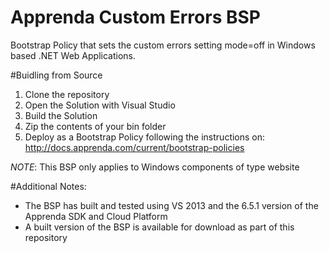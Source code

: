 # Apprenda Custom Errors BSP
Bootstrap Policy that sets the custom errors setting mode=off in Windows based .NET Web Applications.

#Buidling from Source
1. Clone the repository
2. Open the Solution with Visual Studio
3. Build the Solution
4. Zip the contents of your bin folder
5. Deploy as a Bootstrap Policy following the instructions on: http://docs.apprenda.com/current/bootstrap-policies

*NOTE*: This BSP only applies to Windows components of type website

#Additional Notes:
* The BSP has built and tested using VS 2013 and the 6.5.1 version of the Apprenda SDK and Cloud Platform
* A built version of the BSP is available for download as part of this repository
